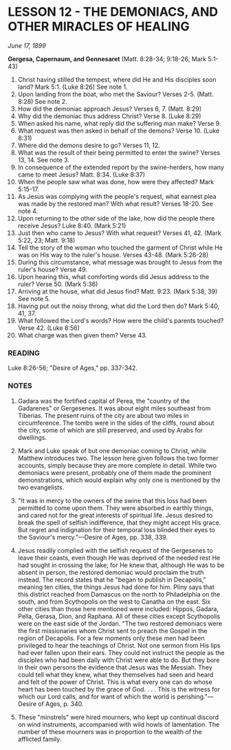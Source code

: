 # LESSON 12 - THE DEMONIACS, AND OTHER MIRACLES OF HEALING

*June 17, 1899*

**Gergesa, Capernaum, and Gennesaret**
(Matt. 8:28-34; 9:18-26; Mark 5:1-43)

1. Christ having stilled the tempest, where did He and His disciples soon land? Mark 5:1. (Luke 8:26) See note 1.
2. Upon landing from the boat, who met the Saviour? Verses 2-5. (Matt. 8:28) See note 2.
3. How did the demoniac approach Jesus? Verses 6, 7. (Matt. 8:29)
4. Why did the demoniac thus address Christ? Verse 8. (Luke 8:29)
5. When asked his name, what reply did the suffering man make? Verse 9.
6. What request was then asked in behalf of the demons? Verse 10. (Luke 8:31)
7. Where did the demons desire to go? Verses 11, 12.
8. What was the result of their being permitted to enter the swine? Verses 13, 14. See note 3.
9. In consequence of the extended report by the swine-herders, how many came to meet Jesus? Matt. 8:34. (Luke 8:37)
10. When the people saw what was done, how were they affected? Mark 5:15-17.
11. As Jesus was complying with the people's request, what earnest plea was made by the restored man? With what result? Verses 18-20. See note 4.
12. Upon returning to the other side of the lake, how did the people there receive Jesus? Luke 8:40. (Mark 5:21)
13. Just then who came to Jesus? With what request? Verses 41, 42. (Mark 5:22, 23; Matt. 9:18)
14. Tell the story of the woman who touched the garment of Christ while He was on His way to the ruler's house. Verses 43-48. (Mark 5:26-28)
15. During this circumstance, what message was brought to Jesus from the ruler's house? Verse 49.
16. Upon hearing this, what comforting words did Jesus address to the ruler? Verse 50. (Mark 5:36)
17. Arriving at the house, what did Jesus find? Matt. 9:23. (Mark 5:38, 39) See note 5.
18. Having put out the noisy throng, what did the Lord then do? Mark 5:40, 41, 37.
19. What followed the Lord's words? How were the child's parents touched? Verse 42. (Luke 8:56)
20. What charge was then given them? Verse 43.

### READING
Luke 8:26-56; "Desire of Ages," pp. 337-342.

### NOTES

1. Gadara was the fortified capital of Perea, the "country of the Gadarenes" or Gergesenes. It was about eight miles southeast from Tiberias. The present ruins of the city are about two miles in circumference. The tombs were in the sides of the cliffs, round about the city, some of which are still preserved, and used by Arabs for dwellings.

2. Mark and Luke speak of but one demoniac coming to Christ, while Matthew introduces two. The lesson here given follows the two former accounts, simply because they are more complete in detail. While two demoniacs were present, probably one of them made the prominent demonstrations, which would explain why only one is mentioned by the two evangelists.

3. "It was in mercy to the owners of the swine that this loss had been permitted to come upon them. They were absorbed in earthly things, and cared not for the great interests of spiritual life. Jesus desired to break the spell of selfish indifference, that they might accept His grace. But regret and indignation for their temporal loss blinded their eyes to the Saviour's mercy."—Desire of Ages, pp. 338, 339.

4. Jesus readily complied with the selfish request of the Gergesenes to leave their coasts, even though He was deprived of the needed rest He had sought in crossing the lake; for He knew that, although He was to be absent in person, the restored demoniac would proclaim the truth instead. The record states that he "began to publish in Decapolis," meaning ten cities, the things Jesus had done for him. Pliny says that this district reached from Damascus on the north to Philadelphia on the south, and from Scythopolis on the west to Canatha on the east. Six other cities than those here mentioned were included: Hippos, Gadara, Pella, Gerasa, Dion, and Raphana. All of these cities except Scythopolis were on the east side of the Jordan. "The two restored demoniacs were the first missionaries whom Christ sent to preach the Gospel in the region of Decapolis. For a few moments only these men had been privileged to hear the teachings of Christ. Not one sermon from His lips had ever fallen upon their ears. They could not instruct the people as the disciples who had been daily with Christ were able to do. But they bore in their own persons the evidence that Jesus was the Messiah. They could tell what they knew, what they themselves had seen and heard and felt of the power of Christ. This is what every one can do whose heart has been touched by the grace of God. . . . This is the witness for which our Lord calls, and for want of which the world is perishing."—Desire of Ages, p. 340.

5. These "minstrels" were hired mourners, who kept up continual discord on wind instruments, accompanied with wild howls of lamentation. The number of these mourners was in proportion to the wealth of the afflicted family.